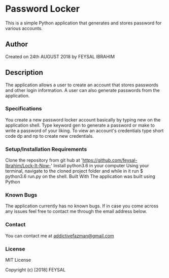 # Password Locker
This is a simple Python application that generates and stores password for various accounts.
## Author
Created on 24th AUGUST 2018 by FEYSAL IBRAHIM
## Description
The application allows a user to create an account that stores passwords and other login information. A user can also generate passwords from the application.

### Specifications
You create a new password locker account basically by typing new on the application shell. Type keyword gen to generate a password or make to write a password of your liking. To view an account's credentials type short code dp and np to create new credentials.

### Setup/Installation Requirements
Clone the repository from git hub at 'https://github.com/feysal-Ibrahim/Lock-It-Now-'
Install python3.6 in your computer
Using your terminal, navigate to the cloned project folder and while in it run $ python3.6 run.py on the shell.
Built With
The application was built using Python

### Known Bugs
The application currently has no known bugs. If in case you come across any issues feel free to contact me through the email address below.

### Contact
You can contact me at addictivefazman@gmail.com

### License
MIT License

Copyright (c) [2018] FEYSAL 